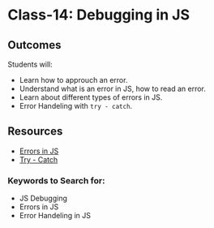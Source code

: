 # Class-14: Debugging in JS

## Outcomes

Students will:
- Learn how to approuch an error.
- Understand what is an error in JS, how to read an error.
- Learn about different types of errors in JS.
- Error Handeling with `try - catch`.

## Resources
* [Errors in JS](https://blog.bitsrc.io/types-of-native-errors-in-javascript-you-must-know-b8238d40e492)
* [Try - Catch](w3schools.com/js/js_errors.asp)

### Keywords to Search for: 
* JS Debugging
* Errors in JS
* Error Handeling in JS